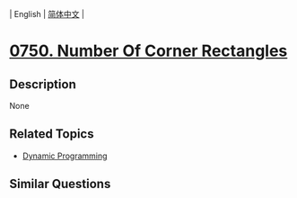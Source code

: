
| English | [简体中文](README.md) |
# [0750. Number Of Corner Rectangles](https://leetcode-cn.com/problems/number-of-corner-rectangles/)
## Description
None
## Related Topics
- [Dynamic Programming](https://leetcode-cn.com/tag/dynamic-programming)
## Similar Questions

